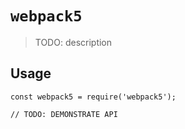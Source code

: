 # `webpack5`

> TODO: description

## Usage

```
const webpack5 = require('webpack5');

// TODO: DEMONSTRATE API
```
